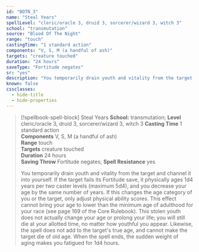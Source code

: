 ```yaml
---
id: "BOTN_3"
name: "Steal Years"
spellLevel: "cleric/oracle 3, druid 3, sorcerer/wizard 3, witch 3"
school: "transmutation"
source: "Blood Of The Night"
range: "touch"
castingTime: "1 standard action"
components: "V, S, M (a handful of ash)"
targets: "creature touched"
duration: "24 hours"
saveType: "Fortitude negates"
sr: "yes"
description: "You temporarily drain youth and vitality from the target and channel it into yourself. If the target fails its Fortitude save, it physically ages 1d4 years per two caster levels (maximum 5d4), and you decrease your age by the same number of years. If this changes the age category of you or the target, only adjust physical ability scores. This effect cannot bring your age to lower than the minimum age of adulthood for your race (see page 169 of the Core Rulebook). This stolen youth does not actually change your age or prolong your life; you will still die at your allotted time, no matter how youthful you appear. Likewise, the spell does not add to the target's true age, and cannot make the target die of old age.  When the spell ends, the sudden weight of aging makes you fatigued for 1d4 hours."
known: false
cssclasses:
  - hide-title
  - hide-properties
---
```


> [!spellbook-spell-block] Steal Years
> **School:** transmutation; **Level** cleric/oracle 3, druid 3, sorcerer/wizard 3, witch 3
> **Casting Time** 1 standard action  
> **Components** V, S, M (a handful of ash)  
> **Range** touch  
> **Targets** creature touched  
> **Duration** 24 hours  
> **Saving Throw** Fortitude negates; **Spell Resistance** yes
> 
> You temporarily drain youth and vitality from the target and channel it into yourself. If the target fails its Fortitude save, it physically ages 1d4 years per two caster levels (maximum 5d4), and you decrease your age by the same number of years. If this changes the age category of you or the target, only adjust physical ability scores. This effect cannot bring your age to lower than the minimum age of adulthood for your race (see page 169 of the Core Rulebook). This stolen youth does not actually change your age or prolong your life; you will still die at your allotted time, no matter how youthful you appear. Likewise, the spell does not add to the target's true age, and cannot make the target die of old age.  When the spell ends, the sudden weight of aging makes you fatigued for 1d4 hours.